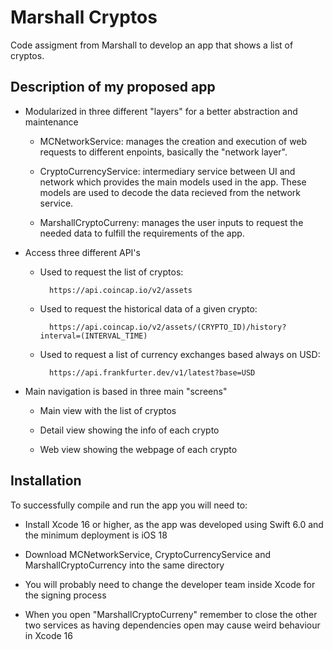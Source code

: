 # Marshall Cryptos

Code assigment from Marshall to develop an app that shows a list of cryptos. 


## Description of my proposed app

* Modularized in three different "layers" for a better abstraction and maintenance

    * MCNetworkService: manages the creation and execution of web requests to different enpoints, basically the "network layer".
    
    * CryptoCurrencyService: intermediary service between UI and network which provides the main models used in the app. These models are used to decode the data recieved from the network service.
    
    * MarshallCryptoCurreny: manages the user inputs to request the needed data to fulfill the requirements of the app.
    
* Access three different API's

    * Used to request the list of cryptos:
    
            https://api.coincap.io/v2/assets

    * Used to request the historical data of a given crypto: 
    
            https://api.coincap.io/v2/assets/(CRYPTO_ID)/history?interval=(INTERVAL_TIME)

    * Used to request a list of currency exchanges based always on USD: 
    
            https://api.frankfurter.dev/v1/latest?base=USD
    
* Main navigation is based in three main "screens"

    * Main view with the list of cryptos
    
    * Detail view showing the info of each crypto
    
    * Web view showing the webpage of each crypto
    
## Installation

To successfully compile and run the app you will need to:

* Install Xcode 16 or higher, as the app was developed using Swift 6.0 and the minimum deployment is iOS 18

* Download MCNetworkService, CryptoCurrencyService and MarshallCryptoCurrency into the same directory

* You will probably need to change the developer team inside Xcode for the signing process

* When you open "MarshallCryptoCurreny" remember to close the other two services as having dependencies open may cause weird behaviour in Xcode 16

